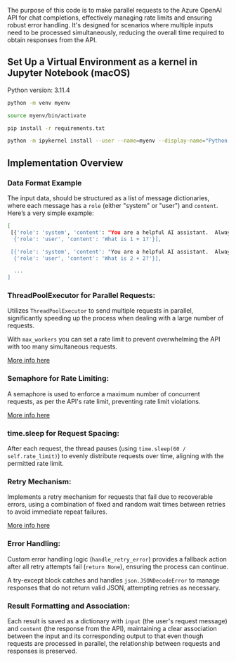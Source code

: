 

The purpose of this code is to make parallel requests to the Azure OpenAI API for chat completions, effectively managing rate limits and ensuring robust error handling. It's designed for scenarios where multiple inputs need to be processed simultaneously, reducing the overall time required to obtain responses from the API.


## Set Up a Virtual Environment as a kernel in Jupyter Notebook (macOS)

Python version: 3.11.4
```bash
python -m venv myenv

source myenv/bin/activate

pip install -r requirements.txt

python -m ipykernel install --user --name=myenv --display-name="Python 3.11 (myenv)"
```


## Implementation Overview

### Data Format Example

The input data, should be structured as a list of message dictionaries, where each message has a `role` (either "system" or "user") and `content`. Here’s a very simple example:

```bash
[
 [{'role': 'system', 'content': "You are a helpful AI assistant.  Always answer in the following json format: {'content': '2'}."},
  {'role': 'user', 'content': 'What is 1 + 1?'}],

 [{'role': 'system', 'content': "You are a helpful AI assistant.  Always answer in the following json format: {'content': '2'}."},
  {'role': 'user', 'content': 'What is 2 + 2?'}],

  ...
]

```
### ThreadPoolExecutor for Parallel Requests:

Utilizes `ThreadPoolExecutor` to send multiple requests in parallel, significantly speeding up the process when dealing with a large number of requests.

With `max_workers` you can set a rate limit to prevent overwhelming the API with too many simultaneous requests.

[More info here](https://docs.python.org/3/library/concurrent.futures.html)

### Semaphore for Rate Limiting:

A semaphore is used to enforce a maximum number of concurrent requests, as per the API's rate limit, preventing rate limit violations.

[More info here](https://docs.python.org/3/library/threading.html#semaphore-example)

### time.sleep for Request Spacing:

After each request, the thread pauses (using `time.sleep(60 / self.rate_limit)`) to evenly distribute requests over time, aligning with the permitted rate limit.

### Retry Mechanism:

Implements a retry mechanism for requests that fail due to recoverable errors, using a combination of fixed and random wait times between retries to avoid immediate repeat failures.

[More info here](https://tenacity.readthedocs.io/en/latest/)
### Error Handling:

Custom error handling logic (`handle_retry_error`) provides a fallback action after all retry attempts fail (`return None`), ensuring the process can continue.

A try-except block catches and handles `json.JSONDecodeError` to manage responses that do not return valid JSON, attempting retries as necessary.

### Result Formatting and Association:

Each result is saved as a dictionary with `input` (the user's request message) and `content` (the response from the API), maintaining a clear association between the input and its corresponding output to that even though requests are processed in parallel, the relationship between requests and responses is preserved.